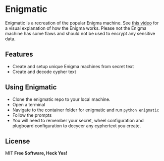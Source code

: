 # Enigmatic

Enigmatic is a recreation of the popular Enigma machine.
See [this video](https://youtu.be/V4V2bpZlqx8) for a visual explanation of how the Enigma works.
Please not the Enigma machine has some flaws and should not be used to encrypt any sensitive data.

## Features

- Create and setup unique Enigma machines from secret text
- Create and decode cypher text

## Using Enigmatic

- Clone the enigmatic repo to your local machine.
- Open a terminal
- Navigate to the container folder for enigmatic and run `python enigmatic`
- Follow the prompts
- You will need to remember your secret, wheel configuration and plugboard configuration to decycer any cyphertext you create.

## License

MIT
**Free Software, Heck Yes!**
